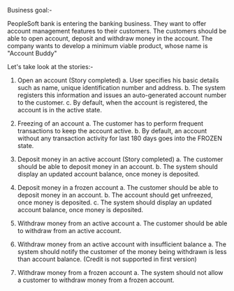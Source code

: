 Business goal:-

PeopleSoft bank is entering the banking business. They want to offer account management features to their customers. The customers should be able to open account, deposit and withdraw money in the account. The company wants to develop a minimum viable product, whose name is "Account Buddy"

Let's take look at the stories:-
1. Open an account (Story completed)
  a. User specifies his basic details such as name, unique identification number and address.
  b. The system registers this information and issues an auto-generated account number to the customer.
  c. By default, when the account is registered, the account is in the active state.

2. Freezing of an account
  a. The customer has to perform frequent transactions to keep the account active. 
  b. By default, an account without any transaction activity for last 180 days goes into the FROZEN state.
  
3. Deposit money in an active account (Story completed)
  a. The customer should be able to deposit money in an account.
  b. The system should display an updated account balance, once money is deposited.

4. Deposit money in a frozen account
  a. The customer should be able to deposit money in an account.
  b. The account should get unfreezed, once money is deposited.
  c. The system should display an updated account balance, once money is deposited.

5. Withdraw money from an active account
  a. The customer should be able to withdraw from an active account.

6. Withdraw money from an active account with insufficient balance
  a. The system should notify the customer of the money being withdrawn is less than account balance. (Credit is not supported in first version)
  
7. Withdraw money from a frozen account
  a. The system should not allow a customer to withdraw money from a frozen account.
